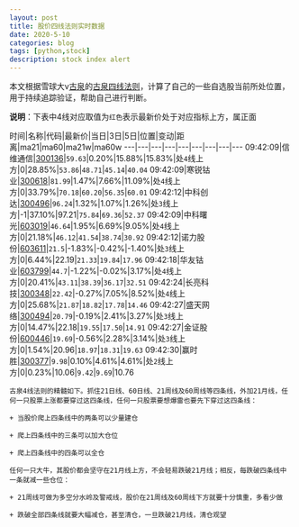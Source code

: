 ```yaml
---
layout: post
title: 股价四线法则实时数据
date: 2020-5-10
categories: blog
tags: [python,stock]
description: stock index alert
---
```



本文根据雪球大v[古泉](https://xueqiu.com/u/7148646888)的[古泉四线法则](https://xueqiu.com/7148646888/130498192)，计算了自己的一些自选股当前所处位置，用于持续追踪验证，帮助自己进行判断。

**说明**：下表中4线对应取值为`红色`表示最新价处于对应指标上方，属正面

时间|名称|代码|最新价|当日|3日|5日|位置|变动|距离|ma21|ma60|ma21w|ma60w
---|---|---|---|---|---|---|---|---
09:42:09|信维通信|[300136](https://xueqiu.com/S/SZ300136)|`59.63`|0.20%|15.88%|15.83%|处`4`线上方|0|28.85%|`53.86`|`48.71`|`45.14`|`40.04`
09:42:09|寒锐钴业|[300618](https://xueqiu.com/S/SZ300618)|`81.99`|1.47%|7.66%|11.09%|处`4`线上方|0|33.79%|`70.18`|`60.20`|`56.35`|`60.01`
09:42:12|中科创达|[300496](https://xueqiu.com/S/SZ300496)|`96.24`|1.32%|1.07%|1.26%|处`3`线上方|-1|37.10%|97.21|`75.84`|`69.36`|`52.37`
09:42:09|中科曙光|[603019](https://xueqiu.com/S/SH603019)|`46.64`|1.95%|6.69%|9.05%|处`4`线上方|0|21.18%|`46.12`|`41.54`|`38.74`|`30.92`
09:42:12|诺力股份|[603611](https://xueqiu.com/S/SH603611)|`21.5`|-1.83%|-0.42%|-1.40%|处`3`线上方|0|6.44%|22.19|`21.33`|`19.84`|`17.96`
09:42:18|华友钴业|[603799](https://xueqiu.com/S/SH603799)|`44.7`|-1.22%|-0.02%|3.17%|处`4`线上方|0|20.41%|`43.11`|`38.39`|`36.17`|`32.51`
09:42:24|长亮科技|[300348](https://xueqiu.com/S/SZ300348)|`22.42`|-0.27%|7.05%|8.52%|处`4`线上方|0|25.68%|`21.87`|`18.82`|`17.78`|`14.46`
09:42:27|盛天网络|[300494](https://xueqiu.com/S/SZ300494)|`20.79`|-0.19%|2.41%|3.27%|处`3`线上方|0|14.47%|22.18|`19.55`|`17.50`|`14.91`
09:42:27|金证股份|[600446](https://xueqiu.com/S/SH600446)|`19.69`|-0.56%|2.28%|3.14%|处`3`线上方|0|1.54%|20.96|`18.97`|`18.31`|`19.63`
09:42:30|赢时胜|[300377](https://xueqiu.com/S/SZ300377)|`9.98`|0.10%|4.61%|4.61%|处`2`线上方|0|0.23%|10.06|`9.42`|`9.69`|10.76

```
古泉4线法则的精髓如下。抓住21日线、60日线、21周线及60周线等四条线，外加21月线，任何一只股票上涨都要穿过这四条线，任何一只股票要想爆雷也要先下穿过这四条线：

+ 当股价爬上四条线中的两条可以少量建仓

+ 爬上四条线中的三条可以加大仓位

+ 爬上四条线中的四条可以全仓

任何一只大牛，其股价都会坚守在21月线上方，不会轻易跌破21月线；相反，每跌破四条线中一条就减一些仓位：

+ 21周线可做为多空分水岭及警戒线，股价在21周线及60周线下方就要十分慎重，多看少做

+ 跌破全部四条线就要大幅减仓，甚至清仓，一旦跌破21月线，清仓观望
```